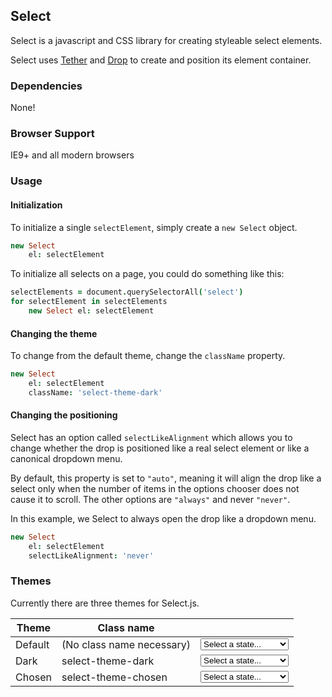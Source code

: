 <link rel="stylesheet" href="/select/css/select-theme-default.css" />
<link rel="stylesheet" href="/select/css/select-theme-dark.css" />
<link rel="stylesheet" href="/select/css/select-theme-chosen.css" />
<script src="/select/select.min.js"></script>
<script>$(function(){ $('select').each(function(){ new Select({ el: this, className: $(this).attr('data-className') }); }); });</script>

## Select

Select is a javascript and CSS library for creating styleable select elements.

Select uses [Tether](http://github.hubspot.com/tether/docs/welcome) and [Drop](http://github.com/HubSpot/drop) to create and position its element container.

### Dependencies

None!

### Browser Support

IE9+ and all modern browsers

### Usage

#### Initialization

To initialize a single `selectElement`, simply create a `new Select` object.

```coffeescript
new Select
    el: selectElement
```

To initialize all selects on a page, you could do something like this:

```coffeescript
selectElements = document.querySelectorAll('select')
for selectElement in selectElements
    new Select el: selectElement
```

#### Changing the theme

To change from the default theme, change the `className` property.

```coffeescript
new Select
    el: selectElement
    className: 'select-theme-dark'
```

#### Changing the positioning

Select has an option called `selectLikeAlignment` which allows you to change whether
the <span data-tooltip-content="Drop.js is a dependency of Select.js">drop</span> is positioned like a real
select element or like a canonical dropdown menu.

By default, this property is set to `"auto"`, meaning it will align the <span data-tooltip-content="Drop.js is a dependency of Select.js">drop</span> like a select only when the number of items in the options chooser does not cause it to scroll. The other options are `"always"` and never `"never"`.

In this example, we Select to always open the <span data-tooltip-content="Drop.js is a dependency of Select.js">drop</span> like a dropdown menu.

```coffeescript
new Select
    el: selectElement
    selectLikeAlignment: 'never'
```

### Themes

Currently there are three themes for Select.js.

<table>
<thead>
<tr>
<th>Theme</th>
<th>Class name</th>
<th></th>
</tr>
</thead>
<tbody>
<tr><td>Default</td><td>(No class name necessary)</td><td><select data-className="select-theme-default"><option value="" selected="selected">Select a state...</option> <option value="AL">Alabama</option> <option value="AK">Alaska</option> <option value="AZ">Arizona</option> <option value="AR">Arkansas</option> <option value="CA">California</option> <option value="CO">Colorado</option> <option value="CT">Connecticut</option> <option value="DE">Delaware</option> <option value="DC">District Of Columbia</option> <option value="FL">Florida</option> <option value="GA">Georgia</option> <option value="HI">Hawaii</option> <option value="ID">Idaho</option> <option value="IL">Illinois</option> <option value="IN">Indiana</option> <option value="IA">Iowa</option> <option value="KS">Kansas</option> <option value="KY">Kentucky</option> <option value="LA">Louisiana</option> <option value="ME">Maine</option> <option value="MD">Maryland</option> <option value="MA">Massachusetts</option> <option value="MI">Michigan</option> <option value="MN">Minnesota</option> <option value="MS">Mississippi</option> <option value="MO">Missouri</option> <option value="MT">Montana</option> <option value="NE">Nebraska</option> <option value="NV">Nevada</option> <option value="NH">New Hampshire</option> <option value="NJ">New Jersey</option> <option value="NM">New Mexico</option> <option value="NY">New York</option> <option value="NC">North Carolina</option> <option value="ND">North Dakota</option> <option value="OH">Ohio</option> <option value="OK">Oklahoma</option> <option value="OR">Oregon</option> <option value="PA">Pennsylvania</option> <option value="RI">Rhode Island</option> <option value="SC">South Carolina</option> <option value="SD">South Dakota</option> <option value="TN">Tennessee</option> <option value="TX">Texas</option> <option value="UT">Utah</option> <option value="VT">Vermont</option> <option value="VA">Virginia</option> <option value="WA">Washington</option> <option value="WV">West Virginia</option> <option value="WI">Wisconsin</option> <option value="WY">Wyoming</option></select></tr>
<tr><td>Dark</td><td>select-theme-dark</td><td><select data-className="select-theme-dark"><option value="" selected="selected">Select a state...</option> <option value="AL">Alabama</option> <option value="AK">Alaska</option> <option value="AZ">Arizona</option> <option value="AR">Arkansas</option> <option value="CA">California</option> <option value="CO">Colorado</option> <option value="CT">Connecticut</option> <option value="DE">Delaware</option> <option value="DC">District Of Columbia</option> <option value="FL">Florida</option> <option value="GA">Georgia</option> <option value="HI">Hawaii</option> <option value="ID">Idaho</option> <option value="IL">Illinois</option> <option value="IN">Indiana</option> <option value="IA">Iowa</option> <option value="KS">Kansas</option> <option value="KY">Kentucky</option> <option value="LA">Louisiana</option> <option value="ME">Maine</option> <option value="MD">Maryland</option> <option value="MA">Massachusetts</option> <option value="MI">Michigan</option> <option value="MN">Minnesota</option> <option value="MS">Mississippi</option> <option value="MO">Missouri</option> <option value="MT">Montana</option> <option value="NE">Nebraska</option> <option value="NV">Nevada</option> <option value="NH">New Hampshire</option> <option value="NJ">New Jersey</option> <option value="NM">New Mexico</option> <option value="NY">New York</option> <option value="NC">North Carolina</option> <option value="ND">North Dakota</option> <option value="OH">Ohio</option> <option value="OK">Oklahoma</option> <option value="OR">Oregon</option> <option value="PA">Pennsylvania</option> <option value="RI">Rhode Island</option> <option value="SC">South Carolina</option> <option value="SD">South Dakota</option> <option value="TN">Tennessee</option> <option value="TX">Texas</option> <option value="UT">Utah</option> <option value="VT">Vermont</option> <option value="VA">Virginia</option> <option value="WA">Washington</option> <option value="WV">West Virginia</option> <option value="WI">Wisconsin</option> <option value="WY">Wyoming</option></select></tr>
<tr><td>Chosen</td><td>select-theme-chosen</td><td><select data-className="select-theme-chosen"><option value="" selected="selected">Select a state...</option> <option value="AL">Alabama</option> <option value="AK">Alaska</option> <option value="AZ">Arizona</option> <option value="AR">Arkansas</option> <option value="CA">California</option> <option value="CO">Colorado</option> <option value="CT">Connecticut</option> <option value="DE">Delaware</option> <option value="DC">District Of Columbia</option> <option value="FL">Florida</option> <option value="GA">Georgia</option> <option value="HI">Hawaii</option> <option value="ID">Idaho</option> <option value="IL">Illinois</option> <option value="IN">Indiana</option> <option value="IA">Iowa</option> <option value="KS">Kansas</option> <option value="KY">Kentucky</option> <option value="LA">Louisiana</option> <option value="ME">Maine</option> <option value="MD">Maryland</option> <option value="MA">Massachusetts</option> <option value="MI">Michigan</option> <option value="MN">Minnesota</option> <option value="MS">Mississippi</option> <option value="MO">Missouri</option> <option value="MT">Montana</option> <option value="NE">Nebraska</option> <option value="NV">Nevada</option> <option value="NH">New Hampshire</option> <option value="NJ">New Jersey</option> <option value="NM">New Mexico</option> <option value="NY">New York</option> <option value="NC">North Carolina</option> <option value="ND">North Dakota</option> <option value="OH">Ohio</option> <option value="OK">Oklahoma</option> <option value="OR">Oregon</option> <option value="PA">Pennsylvania</option> <option value="RI">Rhode Island</option> <option value="SC">South Carolina</option> <option value="SD">South Dakota</option> <option value="TN">Tennessee</option> <option value="TX">Texas</option> <option value="UT">Utah</option> <option value="VT">Vermont</option> <option value="VA">Virginia</option> <option value="WA">Washington</option> <option value="WV">West Virginia</option> <option value="WI">Wisconsin</option> <option value="WY">Wyoming</option></select></tr>
</tbody>
</table>
